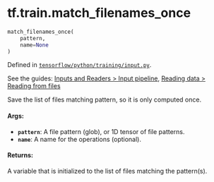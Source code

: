 <div itemscope itemtype="http://developers.google.com/ReferenceObject">
<meta itemprop="name" content="tf.train.match_filenames_once" />
</div>

# tf.train.match_filenames_once

``` python
match_filenames_once(
    pattern,
    name=None
)
```



Defined in [`tensorflow/python/training/input.py`](https://www.tensorflow.org/code/tensorflow/python/training/input.py).

See the guides: [Inputs and Readers > Input pipeline](../../../../api_guides/python/io_ops.md#Input_pipeline), [Reading data > Reading from files](../../../../api_guides/python/reading_data.md#Reading_from_files)

Save the list of files matching pattern, so it is only computed once.

#### Args:

* <b>`pattern`</b>: A file pattern (glob), or 1D tensor of file patterns.
* <b>`name`</b>: A name for the operations (optional).


#### Returns:

A variable that is initialized to the list of files matching the pattern(s).